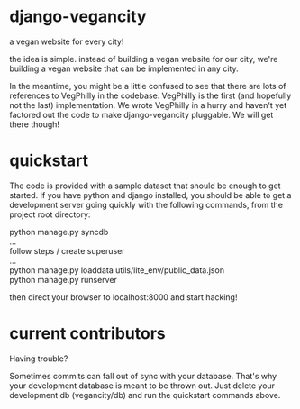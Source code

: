django-vegancity
================

a vegan website for every city!  

the idea is simple.  instead of building a vegan website for our city, 
we're building a vegan website that can be implemented in any city.  

In the meantime, you might be a little confused to see that there are 
lots of references to VegPhilly in the codebase. VegPhilly is the first 
(and hopefully not the last) implementation. We wrote VegPhilly in a hurry 
and haven't yet factored out the code to make django-vegancity pluggable. 
We will get there though!

quickstart
==========

The code is provided with a sample dataset that should be enough to get started. 
If you have python and django installed, you should be able to get a development server
going quickly with the following commands, from the project root directory:  
  
python manage.py syncdb  
...  
follow steps / create superuser  
...  
python manage.py loaddata utils/lite_env/public_data.json  
python manage.py runserver  
  
then direct your browser to localhost:8000 and start hacking!

current contributors
====================

Having trouble?

Sometimes commits can fall out of sync with your database. That's why your development
database is meant to be thrown out. Just delete your development db (vegancity/db) and
run the quickstart commands above.
